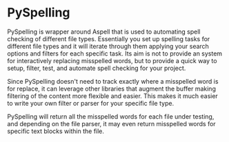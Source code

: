 # PySpelling

PySpelling is wrapper around Aspell that is used to automating spell checking of different file types. Essentially you set up spelling tasks for different file types and it will iterate through them applying your search options and filters for each specific task. Its aim is not to provide an system for interactively replacing misspelled words, but to provide a quick way to setup, filter, test, and automate spell checking for your project.

Since PySpelling doesn't need to track exactly where a misspelled word is for replace, it can leverage other libraries that augment the buffer making filtering of the content more flexible and easier. This makes it much easier to write your own filter or parser for your specific file type.

PySpelling will return all the misspelled words for each file under testing, and depending on the file parser, it may even return misspelled words for specific text blocks within the file.
